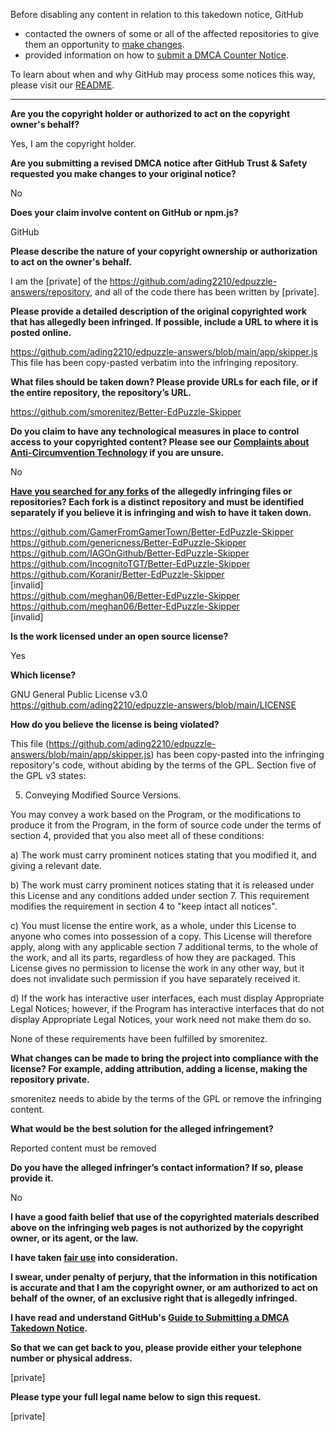 Before disabling any content in relation to this takedown notice, GitHub
- contacted the owners of some or all of the affected repositories to give them an opportunity to [make changes](https://docs.github.com/en/github/site-policy/dmca-takedown-policy#a-how-does-this-actually-work).
- provided information on how to [submit a DMCA Counter Notice](https://docs.github.com/en/articles/guide-to-submitting-a-dmca-counter-notice).

To learn about when and why GitHub may process some notices this way, please visit our [README](https://github.com/github/dmca/blob/master/README.md#anatomy-of-a-takedown-notice).

---

**Are you the copyright holder or authorized to act on the copyright owner's behalf?**

Yes, I am the copyright holder.

**Are you submitting a revised DMCA notice after GitHub Trust & Safety requested you make changes to your original notice?**

No

**Does your claim involve content on GitHub or npm.js?**

GitHub

**Please describe the nature of your copyright ownership or authorization to act on the owner's behalf.**

I am the [private] of the https://github.com/ading2210/edpuzzle-answers/repository, and all of the code there has been written by [private].

**Please provide a detailed description of the original copyrighted work that has allegedly been infringed. If possible, include a URL to where it is posted online.**

https://github.com/ading2210/edpuzzle-answers/blob/main/app/skipper.js  
This file has been copy-pasted verbatim into the infringing repository.

**What files should be taken down? Please provide URLs for each file, or if the entire repository, the repository’s URL.**

https://github.com/smorenitez/Better-EdPuzzle-Skipper

**Do you claim to have any technological measures in place to control access to your copyrighted content? Please see our <a href="https://docs.github.com/articles/guide-to-submitting-a-dmca-takedown-notice#complaints-about-anti-circumvention-technology">Complaints about Anti-Circumvention Technology</a> if you are unsure.**

No

**<a href="https://docs.github.com/articles/dmca-takedown-policy#b-what-about-forks-or-whats-a-fork">Have you searched for any forks</a> of the allegedly infringing files or repositories? Each fork is a distinct repository and must be identified separately if you believe it is infringing and wish to have it taken down.**

https://github.com/GamerFromGamerTown/Better-EdPuzzle-Skipper  
https://github.com/genericness/Better-EdPuzzle-Skipper  
https://github.com/IAGOnGithub/Better-EdPuzzle-Skipper  
https://github.com/IncognitoTGT/Better-EdPuzzle-Skipper  
https://github.com/Koranir/Better-EdPuzzle-Skipper  
[invalid]  
https://github.com/meghan06/Better-EdPuzzle-Skipper  
https://github.com/meghan06/Better-EdPuzzle-Skipper  
[invalid]

**Is the work licensed under an open source license?**

Yes

**Which license?**

GNU General Public License v3.0  
https://github.com/ading2210/edpuzzle-answers/blob/main/LICENSE

**How do you believe the license is being violated?**

This file (https://github.com/ading2210/edpuzzle-answers/blob/main/app/skipper.js) has been copy-pasted into the infringing repository's code, without abiding by the terms of the GPL. Section five of the GPL v3 states:

5. Conveying Modified Source Versions.

You may convey a work based on the Program, or the modifications to
produce it from the Program, in the form of source code under the
terms of section 4, provided that you also meet all of these conditions:

a) The work must carry prominent notices stating that you modified
it, and giving a relevant date.

b) The work must carry prominent notices stating that it is
released under this License and any conditions added under section
7. This requirement modifies the requirement in section 4 to
"keep intact all notices".

c) You must license the entire work, as a whole, under this
License to anyone who comes into possession of a copy. This
License will therefore apply, along with any applicable section 7
additional terms, to the whole of the work, and all its parts,
regardless of how they are packaged. This License gives no
permission to license the work in any other way, but it does not
invalidate such permission if you have separately received it.

d) If the work has interactive user interfaces, each must display
Appropriate Legal Notices; however, if the Program has interactive
interfaces that do not display Appropriate Legal Notices, your
work need not make them do so.


None of these requirements have been fulfilled by smorenitez.

**What changes can be made to bring the project into compliance with the license? For example, adding attribution, adding a license, making the repository private.**

smorenitez needs to abide by the terms of the GPL or remove the infringing content.

**What would be the best solution for the alleged infringement?**

Reported content must be removed

**Do you have the alleged infringer’s contact information? If so, please provide it.**

No

**I have a good faith belief that use of the copyrighted materials described above on the infringing web pages is not authorized by the copyright owner, or its agent, or the law.**

**I have taken <a href="https://www.lumendatabase.org/topics/22">fair use</a> into consideration.**

**I swear, under penalty of perjury, that the information in this notification is accurate and that I am the copyright owner, or am authorized to act on behalf of the owner, of an exclusive right that is allegedly infringed.**

**I have read and understand GitHub's <a href="https://docs.github.com/articles/guide-to-submitting-a-dmca-takedown-notice/">Guide to Submitting a DMCA Takedown Notice</a>.**

**So that we can get back to you, please provide either your telephone number or physical address.**

[private]

**Please type your full legal name below to sign this request.**

[private]
